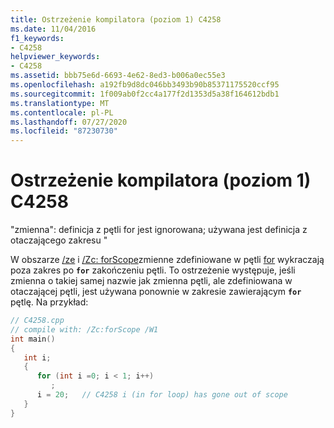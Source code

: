 ```yaml
---
title: Ostrzeżenie kompilatora (poziom 1) C4258
ms.date: 11/04/2016
f1_keywords:
- C4258
helpviewer_keywords:
- C4258
ms.assetid: bbb75e6d-6693-4e62-8ed3-b006a0ec55e3
ms.openlocfilehash: a192fb9d8dc046bb3493b90b85371175520ccf95
ms.sourcegitcommit: 1f009ab0f2cc4a177f2d1353d5a38f164612bdb1
ms.translationtype: MT
ms.contentlocale: pl-PL
ms.lasthandoff: 07/27/2020
ms.locfileid: "87230730"
---
```

# <a name="compiler-warning-level-1-c4258"></a>Ostrzeżenie kompilatora (poziom 1) C4258

"zmienna": definicja z pętli for jest ignorowana; używana jest definicja z otaczającego zakresu "

W obszarze [/ze](../../build/reference/za-ze-disable-language-extensions.md) i [/Zc: forScope](../../build/reference/zc-forscope-force-conformance-in-for-loop-scope.md)zmienne zdefiniowane w pętli [for](../../cpp/for-statement-cpp.md) wykraczają poza zakres po **`for`** zakończeniu pętli. To ostrzeżenie występuje, jeśli zmienna o takiej samej nazwie jak zmienna pętli, ale zdefiniowana w otaczającej pętli, jest używana ponownie w zakresie zawierającym **`for`** pętlę. Na przykład:

```cpp
// C4258.cpp
// compile with: /Zc:forScope /W1
int main()
{
   int i;
   {
      for (int i =0; i < 1; i++)
         ;
      i = 20;   // C4258 i (in for loop) has gone out of scope
   }
}
```
